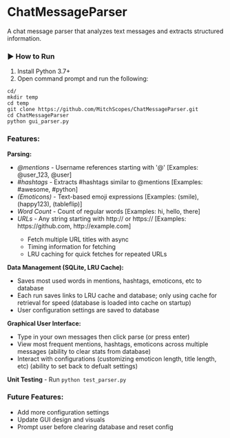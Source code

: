 # ChatMessageParser

A chat message parser that analyzes text messages and extracts structured information.  

### ▶️ How to Run  
1. Install Python 3.7+
2. Open command prompt and run the following:  
```
cd/  
mkdir temp  
cd temp  
git clone https://github.com/MitchScopes/ChatMessageParser.git  
cd ChatMessageParser  
python gui_parser.py
```

### Features:  
**Parsing:**
- *@mentions* - Username references starting with '@' [Examples: @user_123, @user]
- *#hashtags* - Extracts #hashtags similar to @mentions [Examples: #awesome, #python]
- *(Emoticons)* - Text-based emoji expressions [Examples: (smile), (happy123), (tableflip)]
- *Word Count* - Count of regular words [Examples: hi, hello, there]
- *URLs* - Any string starting with http:// or https:// [Examples: ht<span>tps://github.com, ht<span>tp://example.com]
  - Fetch multiple URL titles with async
  - Timing information for fetching
  - LRU caching for quick fetches for repeated URLs

**Data Management (SQLite, LRU Cache):**
- Saves most used words in mentions, hashtags, emoticons, etc to database
- Each run saves links to LRU cache and database; only using cache for retrieval for speed (database is loaded into cache on startup)
- User configuration settings are saved to database

**Graphical User Interface:**
- Type in your own messages then click parse (or press enter)
- View most frequent mentions, hashtags, emoticons across multiple messages (ability to clear stats from database)
- Interact with configurations (customizing emoticon length, title length, etc) (ability to set back to defualt settings)

**Unit Testing** - Run ```python test_parser.py```

 ### Future Features: 
 - Add more configuration settings
 - Update GUI design and visuals
 - Prompt user before clearing database and reset config
